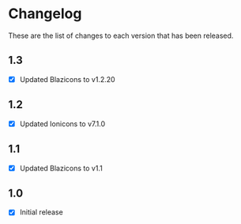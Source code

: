 # Changelog
These are the list of changes to each version that has been released.

## 1.3
- [x] Updated Blazicons to v1.2.20

## 1.2
- [x] Updated Ionicons to v7.1.0

## 1.1
- [x] Updated Blazicons to v1.1

## 1.0
- [x] Initial release